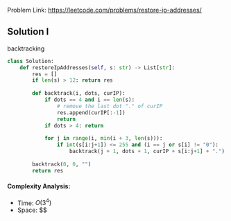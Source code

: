 Problem Link: https://leetcode.com/problems/restore-ip-addresses/

## Solution I
backtracking

```python
class Solution:
    def restoreIpAddresses(self, s: str) -> List[str]:
        res = []
        if len(s) > 12: return res
        
        def backtrack(i, dots, curIP):
            if dots == 4 and i == len(s):
                # remove the last dot "." of curIP
                res.append(curIP[:-1])
                return
            if dots > 4: return
            
            for j in range(i, min(i + 3, len(s))):
                if int(s[i:j+1]) <= 255 and (i == j or s[i] != "0"):
                    backtrack(j + 1, dots + 1, curIP + s[i:j+1] + ".")
        
        backtrack(0, 0, "")
        return res
```

#### Complexity Analysis:
- Time: $O(3^4)$
- Space: $$